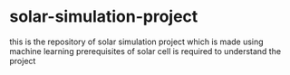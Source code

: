 # solar-simulation-project
this is the repository of solar simulation project which is made using machine learning prerequisites of solar cell is required to understand the project 
